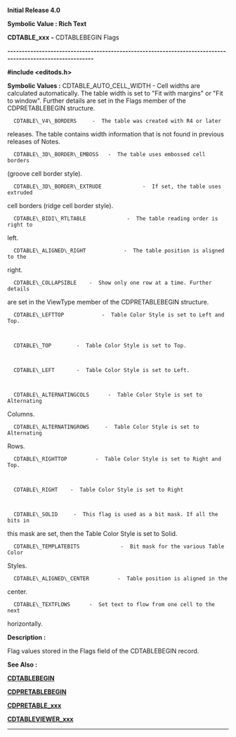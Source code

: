 




<!--
 /\* Font Definitions \*/
 @font-face
 {font-family:Helv;
 panose-1:2 11 6 4 2 2 2 3 2 4;}
@font-face
 {font-family:"Cambria Math";
 panose-1:2 4 5 3 5 4 6 3 2 4;}
 /\* Style Definitions \*/
 p.MsoNormal, li.MsoNormal, div.MsoNormal
 {margin-top:0cm;
 margin-right:0cm;
 margin-bottom:8.0pt;
 margin-left:0cm;
 line-height:107%;
 font-size:11.0pt;
 font-family:"Calibri",sans-serif;}
.MsoChpDefault
 {font-size:11.0pt;}
.MsoPapDefault
 {margin-bottom:8.0pt;
 line-height:107%;}
 /\* Page Definitions \*/
 @page WordSection1
 {size:612.0pt 792.0pt;
 margin:72.0pt 72.0pt 72.0pt 72.0pt;}
div.WordSection1
 {page:WordSection1;}
-->




**Initial Release 4.0**



**Symbolic Value : Rich Text**



**CDTABLE\_xxx** **-** CDTABLEBEGIN
Flags


**----------------------------------------------------------------------------------------------------------**



**#include <editods.h>**


 **Symbolic Values :**      CDTABLE\_AUTO\_CELL\_WIDTH      -  Cell widths are calculated
automatically. The table width is set to "Fit with margins" or
"Fit to window". Further details are set in the Flags member of the
CDPRETABLEBEGIN structure.  

  

      CDTABLE\_V4\_BORDERS     -  The table was created with R4 or later
releases. The table contains width information that is not found in previous
releases of Notes.  

  

      CDTABLE\_3D\_BORDER\_EMBOSS   -  The table uses embossed cell borders
(groove cell border style).  

  

      CDTABLE\_3D\_BORDER\_EXTRUDE             -  If set, the table uses extruded
cell borders (ridge cell border style).  

  

      CDTABLE\_BIDI\_RTLTABLE             -  The table reading order is right to
left.  

  

      CDTABLE\_ALIGNED\_RIGHT            -  The table position is aligned to the
right.  

  

      CDTABLE\_COLLAPSIBLE    -  Show only one row at a time. Further details
are set in the ViewType member of the CDPRETABLEBEGIN structure.  

  

      CDTABLE\_LEFTTOP            -  Table Color Style is set to Left and Top.  

  

      CDTABLE\_TOP        -  Table Color Style is set to Top.  

  

      CDTABLE\_LEFT       -  Table Color Style is set to Left.  

  

      CDTABLE\_ALTERNATINGCOLS      -  Table Color Style is set to Alternating
Columns.  

  

      CDTABLE\_ALTERNATINGROWS     -  Table Color Style is set to Alternating
Rows.  

  

      CDTABLE\_RIGHTTOP         -  Table Color Style is set to Right and Top.  

  

      CDTABLE\_RIGHT    -  Table Color Style is set to Right  

  

      CDTABLE\_SOLID     -  This flag is used as a bit mask. If all the bits in
this mask are set, then the Table Color Style is set to Solid.  

  

      CDTABLE\_TEMPLATEBITS             -  Bit mask for the various Table Color
Styles.  

  

      CDTABLE\_ALIGNED\_CENTER         -  Table position is aligned in the
center.  

  

      CDTABLE\_TEXTFLOWS      -  Set text to flow from one cell to the next
horizontally.  

  




**Description :**



Flag values
stored in the Flags field of the CDTABLEBEGIN record.


 **See Also :**


**[CDTABLEBEGIN](CDTABLEBEGIN.md)**


**[CDPRETABLEBEGIN](CDPRETABLEBEGIN.md)**


**[CDPRETABLE\_xxx](notes:///8525872100478C66/61FD4E9848264AD28525620B006BA8BD/5AA21676B377ED6A85256677006DDC29)**


**[CDTABLEVIEWER\_xxx](notes:///8525872100478C66/61FD4E9848264AD28525620B006BA8BD/4E3B71C1BAAEE2EF85256A2A0062F83A)**



----------------------------------------------------------------------------------------------------------


 





